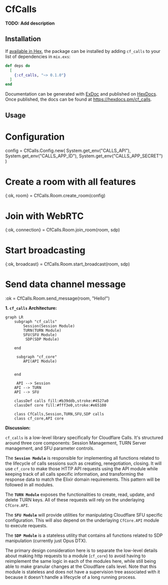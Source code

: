 # CfCalls

**TODO: Add description**

## Installation

If [available in Hex](https://hex.pm/docs/publish), the package can be installed
by adding `cf_calls` to your list of dependencies in `mix.exs`:

```elixir
def deps do
  [
    {:cf_calls, "~> 0.1.0"}
  ]
end
```

Documentation can be generated with [ExDoc](https://github.com/elixir-lang/ex_doc)
and published on [HexDocs](https://hexdocs.pm). Once published, the docs can
be found at <https://hexdocs.pm/cf_calls>.


## Usage

# Configuration
config = CfCalls.Config.new(
  System.get_env("CALLS_API"),
  System.get_env("CALLS_APP_ID"),
  System.get_env("CALLS_APP_SECRET")
)

# Create a room with all features
{:ok, room} = CfCalls.Room.create_room(config)

# Join with WebRTC
{:ok, connection} = CfCalls.Room.join_room(room, sdp)

# Start broadcasting
{:ok, broadcast} = CfCalls.Room.start_broadcast(room, sdp)

# Send data channel message
:ok = CfCalls.Room.send_message(room, "Hello!")


**1.  `cf_calls` Architecture:**

```mermaid
graph LR
    subgraph "cf_calls"
        Session(Session Module)
        TURN(TURN Module)
        SFU(SFU Module)
         SDP(SDP Module)
        
    end
    
     subgraph "cf_core"
        API(API Module)
        
        
    end
    
     API --> Session
    API --> TURN
    API --> SFU
  
    classDef calls fill:#b39ddb,stroke:#4527a0
    classDef core fill:#fff3e0,stroke:#e65100
    
    class CfCalls,Session,TURN,SFU,SDP calls
    class cf_core,API core
```

**Discussion:**

`cf_calls` is a low-level library specifically for Cloudflare Calls. It's structured around three core components: Session Management, TURN Server management, and SFU parameter controls.

The **`Session Module`** is responsible for implementing all functions related to the lifecycle of calls sessions such as creating, renegotiation, closing.
  It will use `cf_core` to make those HTTP API requests using the API module while keeping track of all calls specific information, and transforming the response data to match the Elixir domain requirements. This pattern will be followed in all modules.
  
 The **`TURN Module`**  exposes the functionalities to create, read, update, and delete TURN keys. All of these requests will rely on the underlaying `CfCore.API`.

The  **`SFU Module`**   will provide utilities for manipulating Cloudflare SFU specific configuration. This will also depend on the underlaying `CfCore.API` module to execute requests.

 The **`SDP Module`** is a stateless utility that contains all functions related to SDP manipulation (currently just Opus DTX).

The primary design consideration here is to separate the low-level details about making http requests to a module (`cf_core`) to avoid having to reimplement the same logic in each of the modules here, while still being able to make granular changes at the Cloudflare calls level. Note that this module is stateless and does not have a supervision tree associated with it because it doesn't handle a lifecycle of a long running process.

